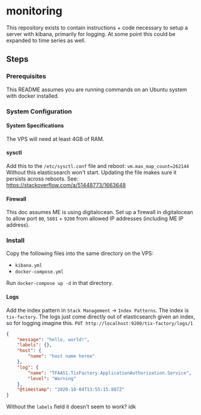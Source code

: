 # monitoring
This repository exists to contain instructions + code necessary to setup a server with kibana, primarily for logging.
At some point this could be expanded to time series as well.

## Steps
### Prerequisites
This README assumes you are running commands on an Ubuntu system with docker installed.

### System Configuration
#### System Specifications
The VPS will need at least 4GB of RAM.

#### sysctl
Add this to the `/etc/sysctl.conf` file and reboot: `vm.max_map_count=262144`
Without this elasticsearch won't start. Updating the file makes sure it persists across reboots.
See: https://stackoverflow.com/a/51448773/1663648

#### Firewall
This doc assumes ME is using digitalocean. Set up a firewall in digitalocean to allow port `80`, `5601` + `9200` from allowed IP addresses (including ME IP address).

### Install
Copy the following files into the same directory on the VPS:
- `kibana.yml`
- `docker-compose.yml`

Run `docker-compose up -d` in that directory.

#### Logs
Add the index pattern in `Stack Management` -> `Index Patterns`.
The index is `tix-factory`.
The logs just come directly out of elasticsearch given an index, so for logging imagine this.
`PUT http://localhost:9200/tix-factory/logs/1`
```json
{
    "message": "hello, world!",
    "labels": {},
    "host": {
        "name": "host name heree"
    },
    "log": {
        "name": "TFAAS1.TixFactory.ApplicationAuthorization.Service",
        "level": "Warning"
    },
    "@timestamp": "2020-10-04T13:55:15.887Z"
}
```

Without the `labels` field it doesn't seem to work? idk